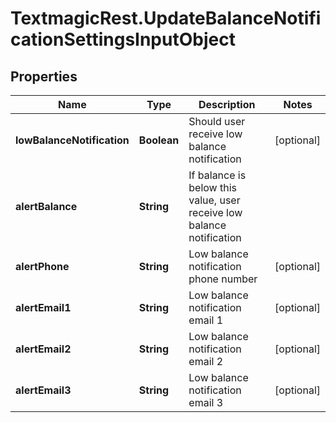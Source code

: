 # TextmagicRest.UpdateBalanceNotificationSettingsInputObject

## Properties
Name | Type | Description | Notes
------------ | ------------- | ------------- | -------------
**lowBalanceNotification** | **Boolean** | Should user receive low balance notification | [optional] 
**alertBalance** | **String** | If balance is below this value, user receive low balance notification | 
**alertPhone** | **String** | Low balance notification phone number | [optional] 
**alertEmail1** | **String** | Low balance notification email 1 | [optional] 
**alertEmail2** | **String** | Low balance notification email 2 | [optional] 
**alertEmail3** | **String** | Low balance notification email 3 | [optional] 


